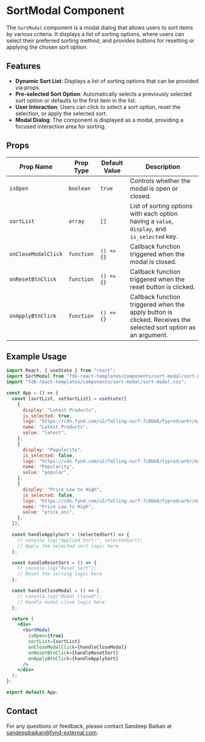 # SortModal Component

The `SortModal` component is a modal dialog that allows users to sort items by various criteria. It displays a list of sorting options, where users can select their preferred sorting method, and provides buttons for resetting or applying the chosen sort option.

## Features

- **Dynamic Sort List**: Displays a list of sorting options that can be provided via props.
- **Pre-selected Sort Option**: Automatically selects a previously selected sort option or defaults to the first item in the list.
- **User Interaction**: Users can click to select a sort option, reset the selection, or apply the selected sort.
- **Modal Dialog**: The component is displayed as a modal, providing a focused interaction area for sorting.

## Props

| Prop Name           | Prop Type  | Default Value | Description                                                                                                     |
| ------------------- | ---------- | ------------- | --------------------------------------------------------------------------------------------------------------- |
| `isOpen`            | `boolean`  | `true`        | Controls whether the modal is open or closed.                                                                   |
| `sortList`          | `array`    | `[]`          | List of sorting options with each option having a `value`, `display`, and `is_selected` key.                    |
| `onCloseModalClick` | `function` | `() => {}`    | Callback function triggered when the modal is closed.                                                           |
| `onResetBtnClick`   | `function` | `() => {}`    | Callback function triggered when the reset button is clicked.                                                   |
| `onApplyBtnClick`   | `function` | `() => {}`    | Callback function triggered when the apply button is clicked. Receives the selected sort option as an argument. |

## Example Usage

```jsx
import React, { useState } from "react";
import SortModal from "fdk-react-templates/components/sort-modal/sort-modal";
import "fdk-react-templates/components/sort-modal/sort-modal.css";

const App = () => {
  const [sortList, setSortList] = useState([
    {
      display: "Latest Products",
      is_selected: true,
      logo: "https://cdn.fynd.com/v2/falling-surf-7c8bb8/fyprod/wrkr/misc/default-assets/original/latest-products.png",
      name: "Latest Products",
      value: "latest",
    },
    {
      display: "Popularity",
      is_selected: false,
      logo: "https://cdn.fynd.com/v2/falling-surf-7c8bb8/fyprod/wrkr/misc/default-assets/original/popular.png",
      name: "Popularity",
      value: "popular",
    },
    {
      display: "Price Low to High",
      is_selected: false,
      logo: "https://cdn.fynd.com/v2/falling-surf-7c8bb8/fyprod/wrkr/misc/default-assets/original/price-asc.png",
      name: "Price Low to High",
      value: "price_asc",
    },
  ]);

  const handleApplySort = (selectedSort) => {
    // console.log("Applied Sort:", selectedSort);
    // Apply the selected sort logic here
  };

  const handleResetSort = () => {
    // console.log("Reset Sort");
    // Reset the sorting logic here
  };

  const handleCloseModal = () => {
    // console.log("Modal Closed");
    // Handle modal close logic here
  };

  return (
    <div>
      <SortModal
        isOpen={true}
        sortList={sortList}
        onCloseModalClick={handleCloseModal}
        onResetBtnClick={handleResetSort}
        onApplyBtnClick={handleApplySort}
      />
    </div>
  );
};

export default App;
```

## Contact

For any questions or feedback, please contact Sandeep Baikan at [sandeepbaikan@fynd-external.com](mailto:sandeepbaikan@fynd-external.com).
